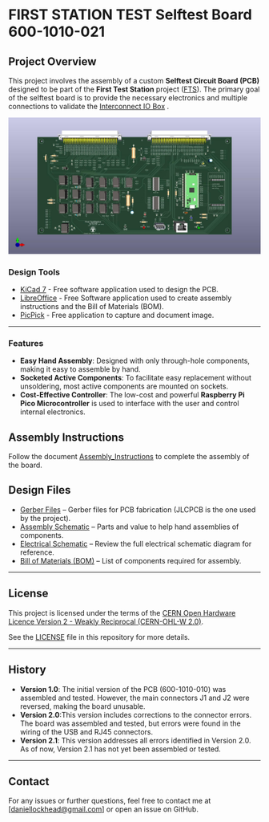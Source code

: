 # FIRST STATION TEST Selftest Board 600-1010-021

## Project Overview
This project involves the assembly of a custom **Selftest Circuit Board (PCB)** designed to be part of the **First Test Station** project ([FTS](https://dlock8.github.io/FTS_Website/)). The primary goal of the selftest board is to provide the necessary electronics and multiple connections to validate the [Interconnect IO Box](https://github.com/dlock8/InterconnectIO_Box) .


 ![Board](selftest_bd/DOC/image/selftest_bd_loaded.jpg)


### Design Tools
- [KiCad 7](https://www.kicad.org/download/) - Free software application used to design the PCB.
- [LibreOffice](https://www.libreoffice.org/download/download-libreoffice/) - Free Software application used to create assembly instructions and the Bill of Materials (BOM).
- [PicPick](https://picpick.app/en/) - Free application to capture and document image.

---
### Features
- **Easy Hand Assembly**: Designed with only through-hole components, making it easy to assemble by hand.
- **Socketed Active Components**: To facilitate easy replacement without unsoldering, most active components are mounted on sockets.
- **Cost-Effective Controller**: The low-cost and powerful **Raspberry Pi Pico Microcontroller** is used to interface with the user and control internal electronics.

## Assembly Instructions
   Follow the document [Assembly_Instructions](selftest_bd/pdf/Selftest_Assembly_Instruction.pdf) to complete the assembly of the board.

## Design Files
- [Gerber Files](selftest_bd/gerber_to_order) – Gerber files for PCB fabrication (JLCPCB is the one used by the project).
- [Assembly Schematic](selftest_bd/pdf/Selftest_Assembly_Diagram.pdf) – Parts and value to help hand assemblies of components.
- [Electrical Schematic](selftest_bd/pdf/Selftest_Schematic.pdf) – Review the full electrical schematic diagram for reference.
- [Bill of Materials (BOM)](selftest_bd/pdf/BOM_Selftest_Board_600-1010.pdf) – List of components required for assembly.

---

## License

This project is licensed under the terms of the [CERN Open Hardware Licence Version 2 - Weakly Reciprocal (CERN-OHL-W 2.0)](https://ohwr.org/cern_ohl_w_v2.txt).

See the [LICENSE](./LICENSE) file in this repository for more details.

---

## History
- **Version 1.0**: The initial version of the PCB (600-1010-010) was assembled and tested. However, the main connectors J1 and J2 were reversed, making the board unusable.
- **Version 2.0**:This version includes corrections to the connector errors. The board was assembled and tested, but errors were found in the wiring of the USB and RJ45 connectors.
- **Version 2.1**: This version addresses all errors identified in Version 2.0. As of now, Version 2.1 has not yet been assembled or tested.
---


## Contact
For any issues or further questions, feel free to contact me at [daniellockhead@gmail.com] or open an issue on GitHub.
